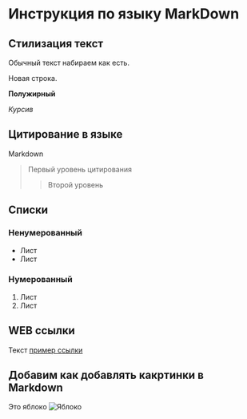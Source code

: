 # Инструкция по языку MarkDown

## Стилизация текст

Обычный текст набираем как есть.

Новая строка.

**Полужирный**

*Курсив*

## Цитирование в языке 
Markdown
> Первый уровень цитирования
>> Второй уровень 

## Списки
### Ненумерованный
* Лист
* Лист

### Нумерованный
1. Лист
2. Лист

## WEB ссылки
Текст [пример ссылки](http.example.com "Всплывающая подсказка")

## Добавим как добавлять какртинки в Markdown
Это яблоко
![Яблоко](red_apple.jpg)

